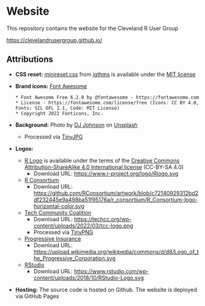 # Website

This repository contains the website for the Cleveland R User Group

https://clevelandrusergroup.github.io/

## Attributions

* **CSS reset:** [minireset.css](https://github.com/jgthms/minireset.css) from
  [jgthms](https://github.com/jgthms) is available under the [MIT
  license](https://github.com/jgthms/minireset.css/blob/749bdd8e794ae2bf79e86d096fc66079ea8670e6/LICENSE)

* **Brand icons:** [Font Awesome](https://fontawesome.com)
   ```
   * Font Awesome Free 6.2.0 by @fontawesome - https://fontawesome.com
   * License - https://fontawesome.com/license/free (Icons: CC BY 4.0, Fonts: SIL OFL 1.1, Code: MIT License)
   * Copyright 2022 Fonticons, Inc.
   ```

* **Background:** Photo by <a
  href="https://unsplash.com/@dj_johns1?utm_source=unsplash&utm_medium=referral&utm_content=creditCopyText">DJ
  Johnson</a> on <a
  href="https://unsplash.com/?utm_source=unsplash&utm_medium=referral&utm_content=creditCopyText">Unsplash</a>
  * Processed via [TinyJPG](https://tinyjpg.com/)

* **Logos:**
  * [R Logo](https://www.r-project.org/logo/) is available under the terms of
    the [Creative Commons Attribution-ShareAlike 4.0 International
    license](https://creativecommons.org/licenses/by-sa/4.0/) (CC-BY-SA 4.0)
    * Download URL: https://www.r-project.org/logo/Rlogo.svg
  * [R Consortium](https://www.r-consortium.org/)
    * Download URL: https://github.com/RConsortium/artwork/blob/c72140929312bd2df232445e9a498ba51f95176a/r_consortium/R_Consortium-logo-horizontal-color.svg
  * [Tech Community Coalition](https://techcc.org/)
    * Download URL: https://techcc.org/wp-content/uploads/2022/03/tcc-logo.png
    * Processed via [TinyPNG](https://tinypng.com/)
  * [Progressive Insurance](https://www.progressive.com/)
    * Download URL: https://upload.wikimedia.org/wikipedia/commons/d/d8/Logo_of_the_Progressive_Corporation.svg
  * [RStudio](https://www.rstudio.com/about/logos/)
    * Download URL: https://www.rstudio.com/wp-content/uploads/2018/10/RStudio-Logo.svg

* **Hosting:** The source code is hosted on Github. The website is deployed via
  GitHub Pages
